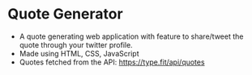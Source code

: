 # Quote Generator

- A quote generating web application with feature to share/tweet the quote through your twitter profile.
- Made using HTML, CSS, JavaScript
- Quotes fetched from the API: https://type.fit/api/quotes